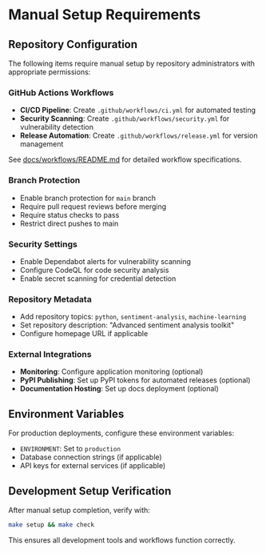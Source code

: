 # Manual Setup Requirements

## Repository Configuration

The following items require manual setup by repository administrators with appropriate permissions:

### GitHub Actions Workflows
- **CI/CD Pipeline**: Create `.github/workflows/ci.yml` for automated testing
- **Security Scanning**: Create `.github/workflows/security.yml` for vulnerability detection  
- **Release Automation**: Create `.github/workflows/release.yml` for version management

See [docs/workflows/README.md](workflows/README.md) for detailed workflow specifications.

### Branch Protection
- Enable branch protection for `main` branch
- Require pull request reviews before merging
- Require status checks to pass
- Restrict direct pushes to main

### Security Settings
- Enable Dependabot alerts for vulnerability scanning
- Configure CodeQL for code security analysis
- Enable secret scanning for credential detection

### Repository Metadata
- Add repository topics: `python`, `sentiment-analysis`, `machine-learning`
- Set repository description: "Advanced sentiment analysis toolkit"
- Configure homepage URL if applicable

### External Integrations
- **Monitoring**: Configure application monitoring (optional)
- **PyPI Publishing**: Set up PyPI tokens for automated releases (optional)
- **Documentation Hosting**: Set up docs deployment (optional)

## Environment Variables

For production deployments, configure these environment variables:
- `ENVIRONMENT`: Set to `production`
- Database connection strings (if applicable)
- API keys for external services (if applicable)

## Development Setup Verification

After manual setup completion, verify with:
```bash
make setup && make check
```

This ensures all development tools and workflows function correctly.